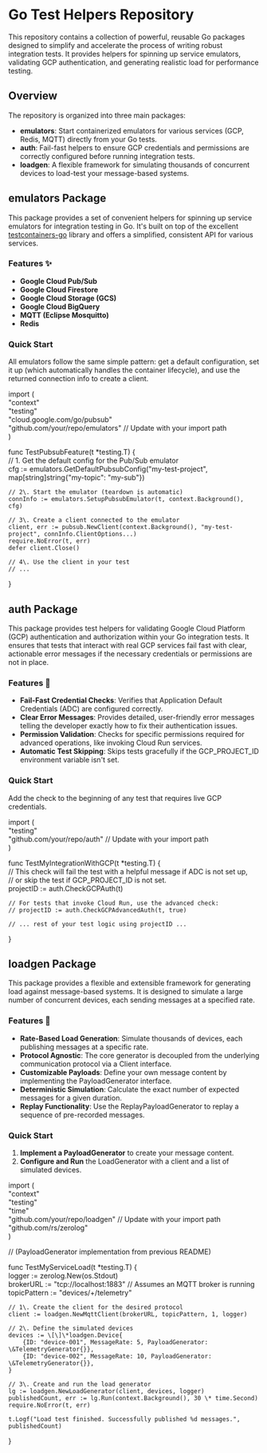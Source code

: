 # **Go Test Helpers Repository**

This repository contains a collection of powerful, reusable Go packages designed to simplify and accelerate the process of writing robust integration tests. It provides helpers for spinning up service emulators, validating GCP authentication, and generating realistic load for performance testing.

## **Overview**

The repository is organized into three main packages:

* **emulators**: Start containerized emulators for various services (GCP, Redis, MQTT) directly from your Go tests.
* **auth**: Fail-fast helpers to ensure GCP credentials and permissions are correctly configured before running integration tests.
* **loadgen**: A flexible framework for simulating thousands of concurrent devices to load-test your message-based systems.

## **emulators Package**

This package provides a set of convenient helpers for spinning up service emulators for integration testing in Go. It's built on top of the excellent [testcontainers-go](https://www.google.com/search?q=%5Bhttps://github.com/testcontainers/testcontainers-go%5D\(https://github.com/testcontainers/testcontainers-go\)) library and offers a simplified, consistent API for various services.

### **Features ✨**

* **Google Cloud Pub/Sub**
* **Google Cloud Firestore**
* **Google Cloud Storage (GCS)**
* **Google Cloud BigQuery**
* **MQTT (Eclipse Mosquitto)**
* **Redis**

### **Quick Start**

All emulators follow the same simple pattern: get a default configuration, set it up (which automatically handles the container lifecycle), and use the returned connection info to create a client.

import (  
"context"  
"testing"  
"cloud.google.com/go/pubsub"  
"github.com/your/repo/emulators" // Update with your import path  
)

func TestPubsubFeature(t \*testing.T) {  
// 1\. Get the default config for the Pub/Sub emulator  
cfg := emulators.GetDefaultPubsubConfig("my-test-project", map\[string\]string{"my-topic": "my-sub"})

    // 2\. Start the emulator (teardown is automatic)  
    connInfo := emulators.SetupPubsubEmulator(t, context.Background(), cfg)

    // 3\. Create a client connected to the emulator  
    client, err := pubsub.NewClient(context.Background(), "my-test-project", connInfo.ClientOptions...)  
    require.NoError(t, err)  
    defer client.Close()

    // 4\. Use the client in your test  
    // ...  
}

## **auth Package**

This package provides test helpers for validating Google Cloud Platform (GCP) authentication and authorization within your Go integration tests. It ensures that tests that interact with real GCP services fail fast with clear, actionable error messages if the necessary credentials or permissions are not in place.

### **Features 🚀**

* **Fail-Fast Credential Checks**: Verifies that Application Default Credentials (ADC) are configured correctly.
* **Clear Error Messages**: Provides detailed, user-friendly error messages telling the developer exactly how to fix their authentication issues.
* **Permission Validation**: Checks for specific permissions required for advanced operations, like invoking Cloud Run services.
* **Automatic Test Skipping**: Skips tests gracefully if the GCP\_PROJECT\_ID environment variable isn't set.

### **Quick Start**

Add the check to the beginning of any test that requires live GCP credentials.

import (  
"testing"  
"github.com/your/repo/auth" // Update with your import path  
)

func TestMyIntegrationWithGCP(t \*testing.T) {  
// This check will fail the test with a helpful message if ADC is not set up,  
// or skip the test if GCP\_PROJECT\_ID is not set.  
projectID := auth.CheckGCPAuth(t)

    // For tests that invoke Cloud Run, use the advanced check:  
    // projectID := auth.CheckGCPAdvancedAuth(t, true)

    // ... rest of your test logic using projectID ...  
}

## **loadgen Package**

This package provides a flexible and extensible framework for generating load against message-based systems. It is designed to simulate a large number of concurrent devices, each sending messages at a specified rate.

### **Features 🚀**

* **Rate-Based Load Generation**: Simulate thousands of devices, each publishing messages at a specific rate.
* **Protocol Agnostic**: The core generator is decoupled from the underlying communication protocol via a Client interface.
* **Customizable Payloads**: Define your own message content by implementing the PayloadGenerator interface.
* **Deterministic Simulation**: Calculate the exact number of expected messages for a given duration.
* **Replay Functionality**: Use the ReplayPayloadGenerator to replay a sequence of pre-recorded messages.

### **Quick Start**

1. **Implement a PayloadGenerator** to create your message content.
2. **Configure and Run** the LoadGenerator with a client and a list of simulated devices.

import (  
"context"  
"testing"  
"time"  
"github.com/your/repo/loadgen" // Update with your import path  
"github.com/rs/zerolog"  
)

// (PayloadGenerator implementation from previous README)

func TestMyServiceLoad(t \*testing.T) {  
logger := zerolog.New(os.Stdout)  
brokerURL := "tcp://localhost:1883" // Assumes an MQTT broker is running  
topicPattern := "devices/+/telemetry"

    // 1\. Create the client for the desired protocol  
    client := loadgen.NewMqttClient(brokerURL, topicPattern, 1, logger)

    // 2\. Define the simulated devices  
    devices := \[\]\*loadgen.Device{  
        {ID: "device-001", MessageRate: 5, PayloadGenerator: \&TelemetryGenerator{}},  
        {ID: "device-002", MessageRate: 10, PayloadGenerator: \&TelemetryGenerator{}},  
    }

    // 3\. Create and run the load generator  
    lg := loadgen.NewLoadGenerator(client, devices, logger)  
    publishedCount, err := lg.Run(context.Background(), 30 \* time.Second)  
    require.NoError(t, err)

    t.Logf("Load test finished. Successfully published %d messages.", publishedCount)  
}  

